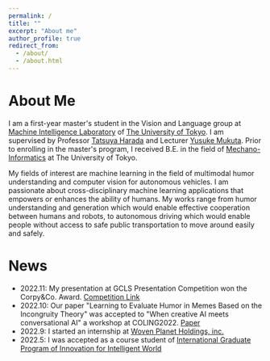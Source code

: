 ```yaml
---
permalink: /
title: ""
excerpt: "About me"
author_profile: true
redirect_from: 
  - /about/
  - /about.html
---
```


About Me
======
I am a first-year master's student in the Vision and Language group at [Machine Intelligence Laboratory](https://www.mi.t.u-tokyo.ac.jp/en) of [The University of Tokyo](https://www.u-tokyo.ac.jp/en/). I am supervised by Professor [Tatsuya Harada](https://www.mi.t.u-tokyo.ac.jp/harada/) and Lecturer [Yusuke Mukuta](https://www.mi.t.u-tokyo.ac.jp/mukuta/). Prior to enrolling in the master's program, I received B.E. in the field of [Mechano-Informatics](https://www.i.u-tokyo.ac.jp/edu/course/m-i/index_e.shtml) at The University of Tokyo. 

My fields of interest are machine learning in the field of multimodal humor understanding and computer vision for autonomous vehicles. I am passionate about cross-disciplinary machine learning applications that empowers or enhances the ability of humans. My works range from humor understanding and generation which would enable effective cooperation between humans and robots, to autonomous driving which would enable people without access to safe public transportation to move around easily and safely.


News
======
- 2022.11: My presentation at GCLS Presentation Competition won the Corpy&Co. Award. [Competition Link](https://gcls.jp/event/competition2022/)
- 2022.10: Our paper "Learning to Evaluate Humor in Memes Based on the Incongruity Theory" was accepted to "When creative AI meets conversational AI" a workshop at COLING2022. [Paper](https://aclanthology.org/2022.cai-1.9.pdf)
- 2022.9: I started an internship at [Woven Planet Holdings, inc.](https://www.woven-planet.global/en)
- 2022.5: I was accepted as a course student of [International Graduate Program of Innovation for Intelligent World](https://www.iiw.i.u-tokyo.ac.jp/en/)
